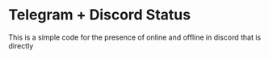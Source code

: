 # Telegram + Discord Status

This is a simple code for the presence of online and offline in discord that is directly